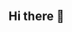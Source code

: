 ## Hi there 👋

<!--
**Sahithi1011/Sahithi1011** is a ✨ _special_ ✨ repository because its `README.md` (this file) appears on your GitHub profile.

Here are some ideas to get you started:

- # 👋 Hi, I’m Sahithi1011  
🎓 **Undergraduate Student | Aspiring Software Engineer**  
🚀 **Currently Exploring:** Python, SQL, HTML  
💡 **Interest Areas:** Software Development, Cloud Computing 
🔗 **Connect with me:** [LinkedIn]www.linkedin.com/in/hema-sahithi-vasamsetti-bb292024b | [GitHub](https://github.com/Sahithi1011)  

## 🛠 Skills & Tools  
- **Programming:** Python, SQL, HTML  
- **Databases:** SQL  
- **Tools:** Git, GitHub, AWS (Basic), Canva  
- **Soft Skills:** Problem Solving, Content Writing  

## 📌 Featured Minor Projects  
- **[SQL Online Retail Store]** - A simple database management system for online stores.  
- **[Low Power High-Speed Full Adder-Based Multiplier]** - Optimized digital circuit design for faster computation. 
## 📌 Featured Major Projects
- **[Smart Agriculture & Automatic Irrigation System with ESP8266 and OLED Display]**-That automates irrigation by monitoring soil moisture and environmental conditions, optimizing water usage for efficient farming.

## 🎯 Goals for 2025  
✅ Improve my coding skills in **Data Structures & Java**  
✅ Work on **real-world projects** in Software Development & Digital Marketing  
✅ Gain experience in **internships & full-time roles**  

---
## 📊 GitHub Stats  
![Your GitHub Stats](https://github-readme-stats.vercel.app/api?username=Sahithi1011&show_icons=true&theme=radical)  

🚀 _Thank you for visiting my profile! Let's connect and collaborate!_ 🚀  
 

-->

